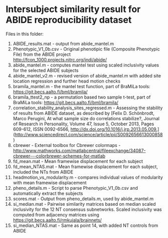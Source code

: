 # Intersubject similarity result for ABIDE reproducibility dataset #

Files in this folder:

1. ABIDE_results.mat - output from abide_mantel.m
2. Phenotypic_V1_0b.csv - Original phenotipic file (Composite Phenotypic File) from the ABIDE project http://fcon_1000.projects.nitrc.org/indi/abide/ 
3. abide_mantel.m - computes mantel test using scaled inclusivity values for the selected ABIDE subjects
4. abide_mantel_v2.m - revised version of abide_mantel.m with added site location regression and further head motion checks
5. bramila_mantel.m - the mantel test function, part of BraMiLa tools: https://git.becs.aalto.fi/bml/bramila/
6. bramila_ttest2_np - a permutation based two sample t-test, part of BraMiLa tools: https://git.becs.aalto.fi/bml/bramila/
7. correlation_stability_analysis_sites_regressed.m - Assessing the stability of results from ABIDE dataset, as described by [Felix D. Schönbrodt, Marco Perugini, At what sample size do correlations stabilize?, Journal of Research in Personality, Volume 47, Issue 5, October 2013, Pages 609-612, ISSN 0092-6566, http://dx.doi.org/10.1016/j.jrp.2013.05.009.] (http://www.sciencedirect.com/science/article/pii/S0092656613000858)
8. cbrewer - External toolbox for Cbrewer colormaps - http://www.mathworks.com/matlabcentral/fileexchange/34087-cbrewer---colorbrewer-schemes-for-matlab
9. fd_mean.mat - Mean framewise displacement for each subject
10. fd_mean_NTAS.mat - Mean framewise displacement for each subject, included the NTs from ABIDE
11. headmotion_vs_modularity.m - compares individual values of modularity with mean framewise displacement
12. pheno_details.m - Script to parse Phenotypic_V1_0b.csv and automatically extract the subjects 
13.  scores.mat - Output from pheno_details.m, used by abide_mantel.m
14. si_median.mat - Pairwise similarity matrices based on median scaled inclusivity for the 12 NT consensus subnetworks. Scaled inclusivity was computed from adjacency matrices using https://git.becs.aalto.fi/rmkujala/brainnets/
15. si_median_NTAS.mat - Same as point 14, with added NT controls from ABIDE
 
